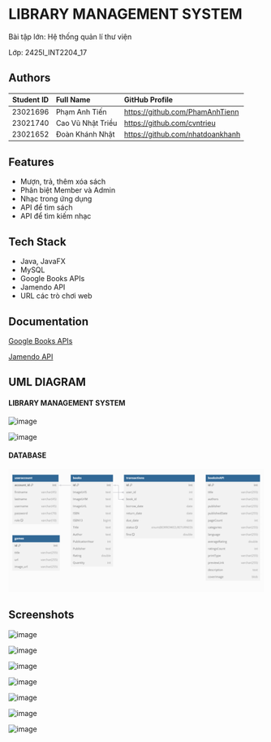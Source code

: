
# LIBRARY MANAGEMENT SYSTEM

Bài tập lớn: Hệ thống quản lí thư viện

Lớp: 2425I_INT2204_17


## Authors

| Student ID | Full Name         | GitHub Profile                             |
|:----------:|:------------------|:-------------------------------------------|
|  23021696  | Phạm Anh Tiến     | <https://github.com/PhamAnhTienn>          |
|  23021740  | Cao Vũ Nhật Triều | <https://github.com/cvntrieu>              |
|  23021652  | Đoàn Khánh Nhật   |  <https://github.com/nhatdoankhanh>        |

## Features

- Mượn, trả, thêm xóa sách
- Phân biệt Member và Admin
- Nhạc trong ứng dụng
- API để tìm sách
- API để tìm kiếm nhạc


## Tech Stack

- Java, JavaFX
- MySQL
- Google Books APIs
- Jamendo API
- URL các trò chơi web


## Documentation

[Google Books APIs](https://developers.google.com/books/docs/overview)

[Jamendo API](https://developer.jamendo.com/v3.0/docs)


## UML DIAGRAM

#### LIBRARY MANAGEMENT SYSTEM

![image](https://github.com/user-attachments/assets/bcaba0cc-a5f0-48ca-b11e-0fe87d226fab)

![image](https://github.com/user-attachments/assets/4baa18ad-51d4-40e2-8156-dd97d46d4c10)

#### DATABASE

![img.png](img.png)

## Screenshots

![image](https://github.com/user-attachments/assets/e5d40bd5-83a0-4ad4-86bb-96346e31d1d4)

![image](https://github.com/user-attachments/assets/75644463-3a36-4172-8113-ac61350c0f40)

![image](https://github.com/user-attachments/assets/72024df2-e082-4a2e-a2b8-ae3299eae221)

![image](https://github.com/user-attachments/assets/acf1223c-e414-441d-89ac-7fe0087c6284)

![image](https://github.com/user-attachments/assets/ea5e59bc-bd10-45bd-90fa-fca031ff6f72)

![image](https://github.com/user-attachments/assets/67bedadf-c628-4e17-acb8-aaba9ec9d3b0)

![image](https://github.com/user-attachments/assets/2b0211a0-953a-4f2e-9aff-2bcf297d6bb2)







